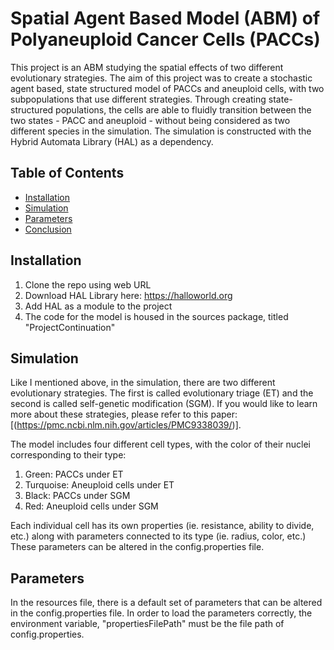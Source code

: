 # Spatial Agent Based Model (ABM) of Polyaneuploid Cancer Cells (PACCs)
This project is an ABM studying the spatial effects of two different evolutionary strategies. The aim of this project was to create a stochastic agent based, state structured model of PACCs and aneuploid cells, with two subpopulations that use different strategies. Through creating state-structured populations, the cells are able to fluidly transition between the two states - PACC and aneuploid - without being considered as two different species in the simulation.
The simulation is constructed with the Hybrid Automata Library (HAL) as a dependency.

## Table of Contents
- [Installation](#installation)
- [Simulation](#simulation)
- [Parameters](#parameters)
- [Conclusion](#conclusion)

## Installation
1. Clone the repo using web URL
2. Download HAL Library here: https://halloworld.org
3. Add HAL as a module to the project
4. The code for the model is housed in the sources package, titled "ProjectContinuation"

## Simulation
Like I mentioned above, in the simulation, there are two different evolutionary strategies. The first is called evolutionary triage (ET) and the second is called self-genetic modification (SGM). If you would like to learn more about these strategies, please refer to this paper: [(https://pmc.ncbi.nlm.nih.gov/articles/PMC9338039/)]. 

The model includes four different cell types, with the color of their nuclei corresponding to their type: 
1. Green: PACCs under ET
2. Turquoise: Aneuploid cells under ET
3. Black: PACCs under SGM
4. Red: Aneuploid cells under SGM

Each individual cell has its own properties (ie. resistance, ability to divide, etc.) along with parameters connected to its type (ie. radius, color, etc.) These parameters can be altered in the config.properties file.

## Parameters
In the resources file, there is a default set of parameters that can be altered in the config.properties file. In order to load the parameters correctly, the environment variable, "propertiesFilePath" must be the file path of config.properties.


